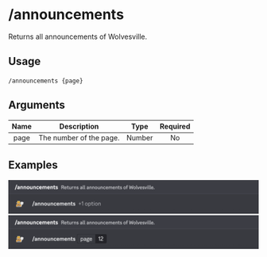 # /announcements

Returns all announcements of Wolvesville.

## Usage

```
/announcements {page}
```

## Arguments

| Name | Description             | Type   | Required |
| :--: | :---------------------: | :----: | :------: |
| page | The number of the page. | Number | No       |

## Examples

<img src="../_media/examples/announcements-0.png" class="rounded-corners">\
<img src="../_media/examples/announcements-1.png" class="rounded-corners">